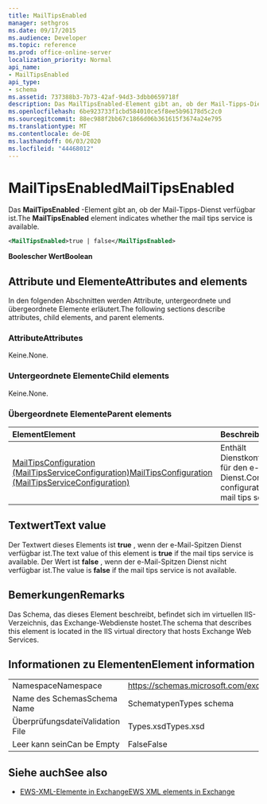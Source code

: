 ```yaml
---
title: MailTipsEnabled
manager: sethgros
ms.date: 09/17/2015
ms.audience: Developer
ms.topic: reference
ms.prod: office-online-server
localization_priority: Normal
api_name:
- MailTipsEnabled
api_type:
- schema
ms.assetid: 737388b3-7b73-42af-94d3-3dbb0659718f
description: Das MailTipsEnabled-Element gibt an, ob der Mail-Tipps-Dienst verfügbar ist.
ms.openlocfilehash: 6be923733f1cbd584010ce5f8ee5b96178d5c2c0
ms.sourcegitcommit: 88ec988f2bb67c1866d06b361615f3674a24e795
ms.translationtype: MT
ms.contentlocale: de-DE
ms.lasthandoff: 06/03/2020
ms.locfileid: "44468012"
---
```

# <a name="mailtipsenabled"></a><span data-ttu-id="95b83-103">MailTipsEnabled</span><span class="sxs-lookup"><span data-stu-id="95b83-103">MailTipsEnabled</span></span>

<span data-ttu-id="95b83-104">Das **MailTipsEnabled** -Element gibt an, ob der Mail-Tipps-Dienst verfügbar ist.</span><span class="sxs-lookup"><span data-stu-id="95b83-104">The **MailTipsEnabled** element indicates whether the mail tips service is available.</span></span> 
  
```xml
<MailTipsEnabled>true | false</MailTipsEnabled>
```

 <span data-ttu-id="95b83-105">**Boolescher Wert**</span><span class="sxs-lookup"><span data-stu-id="95b83-105">**Boolean**</span></span>
## <a name="attributes-and-elements"></a><span data-ttu-id="95b83-106">Attribute und Elemente</span><span class="sxs-lookup"><span data-stu-id="95b83-106">Attributes and elements</span></span>

<span data-ttu-id="95b83-107">In den folgenden Abschnitten werden Attribute, untergeordnete und übergeordnete Elemente erläutert.</span><span class="sxs-lookup"><span data-stu-id="95b83-107">The following sections describe attributes, child elements, and parent elements.</span></span>
  
### <a name="attributes"></a><span data-ttu-id="95b83-108">Attribute</span><span class="sxs-lookup"><span data-stu-id="95b83-108">Attributes</span></span>

<span data-ttu-id="95b83-109">Keine.</span><span class="sxs-lookup"><span data-stu-id="95b83-109">None.</span></span>
  
### <a name="child-elements"></a><span data-ttu-id="95b83-110">Untergeordnete Elemente</span><span class="sxs-lookup"><span data-stu-id="95b83-110">Child elements</span></span>

<span data-ttu-id="95b83-111">Keine.</span><span class="sxs-lookup"><span data-stu-id="95b83-111">None.</span></span>
  
### <a name="parent-elements"></a><span data-ttu-id="95b83-112">Übergeordnete Elemente</span><span class="sxs-lookup"><span data-stu-id="95b83-112">Parent elements</span></span>

|<span data-ttu-id="95b83-113">**Element**</span><span class="sxs-lookup"><span data-stu-id="95b83-113">**Element**</span></span>|<span data-ttu-id="95b83-114">**Beschreibung**</span><span class="sxs-lookup"><span data-stu-id="95b83-114">**Description**</span></span>|
|:-----|:-----|
|[<span data-ttu-id="95b83-115">MailTipsConfiguration (MailTipsServiceConfiguration)</span><span class="sxs-lookup"><span data-stu-id="95b83-115">MailTipsConfiguration (MailTipsServiceConfiguration)</span></span>](mailtipsconfiguration-mailtipsserviceconfiguration.md) <br/> |<span data-ttu-id="95b83-116">Enthält Dienstkonfigurationsinformationen für den e-Mail-Spitzen Dienst.</span><span class="sxs-lookup"><span data-stu-id="95b83-116">Contains service configuration information for the mail tips service.</span></span>  <br/> |
   
## <a name="text-value"></a><span data-ttu-id="95b83-117">Textwert</span><span class="sxs-lookup"><span data-stu-id="95b83-117">Text value</span></span>

<span data-ttu-id="95b83-118">Der Textwert dieses Elements ist **true** , wenn der e-Mail-Spitzen Dienst verfügbar ist.</span><span class="sxs-lookup"><span data-stu-id="95b83-118">The text value of this element is **true** if the mail tips service is available.</span></span> <span data-ttu-id="95b83-119">Der Wert ist **false** , wenn der e-Mail-Spitzen Dienst nicht verfügbar ist.</span><span class="sxs-lookup"><span data-stu-id="95b83-119">The value is **false** if the mail tips service is not available.</span></span> 
  
## <a name="remarks"></a><span data-ttu-id="95b83-120">Bemerkungen</span><span class="sxs-lookup"><span data-stu-id="95b83-120">Remarks</span></span>

<span data-ttu-id="95b83-121">Das Schema, das dieses Element beschreibt, befindet sich im virtuellen IIS-Verzeichnis, das Exchange-Webdienste hostet.</span><span class="sxs-lookup"><span data-stu-id="95b83-121">The schema that describes this element is located in the IIS virtual directory that hosts Exchange Web Services.</span></span>
  
## <a name="element-information"></a><span data-ttu-id="95b83-122">Informationen zu Elementen</span><span class="sxs-lookup"><span data-stu-id="95b83-122">Element information</span></span>

|||
|:-----|:-----|
|<span data-ttu-id="95b83-123">Namespace</span><span class="sxs-lookup"><span data-stu-id="95b83-123">Namespace</span></span>  <br/> |https://schemas.microsoft.com/exchange/services/2006/types  <br/> |
|<span data-ttu-id="95b83-124">Name des Schemas</span><span class="sxs-lookup"><span data-stu-id="95b83-124">Schema Name</span></span>  <br/> |<span data-ttu-id="95b83-125">Schematypen</span><span class="sxs-lookup"><span data-stu-id="95b83-125">Types schema</span></span>  <br/> |
|<span data-ttu-id="95b83-126">Überprüfungsdatei</span><span class="sxs-lookup"><span data-stu-id="95b83-126">Validation File</span></span>  <br/> |<span data-ttu-id="95b83-127">Types.xsd</span><span class="sxs-lookup"><span data-stu-id="95b83-127">Types.xsd</span></span>  <br/> |
|<span data-ttu-id="95b83-128">Leer kann sein</span><span class="sxs-lookup"><span data-stu-id="95b83-128">Can be Empty</span></span>  <br/> |<span data-ttu-id="95b83-129">False</span><span class="sxs-lookup"><span data-stu-id="95b83-129">False</span></span>  <br/> |
   
## <a name="see-also"></a><span data-ttu-id="95b83-130">Siehe auch</span><span class="sxs-lookup"><span data-stu-id="95b83-130">See also</span></span>



- [<span data-ttu-id="95b83-131">EWS-XML-Elemente in Exchange</span><span class="sxs-lookup"><span data-stu-id="95b83-131">EWS XML elements in Exchange</span></span>](ews-xml-elements-in-exchange.md)

